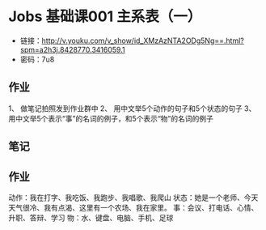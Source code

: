 # Jobs 基础课001 主系表（一）
- 链接：http://v.youku.com/v_show/id_XMzAzNTA2ODg5Ng==.html?spm=a2h3j.8428770.3416059.1
- 密码：7u8
## 作业
1、 做笔记拍照发到作业群中
2、 用中文举5个动作的句子和5个状态的句子
3、 用中文举5个表示“事”的名词的例子，和5个表示“物”的名词的例子

## 笔记

## 作业
动作：我在打字、我吃饭、我跑步、我唱歌、我爬山
状态：她是一个老师、今天天气很冷、我有点渴、这里有一个农场、我在家里。
事：会议、打电话、心情、升职、答辩、学习
物：水、键盘、电脑、手机、足球